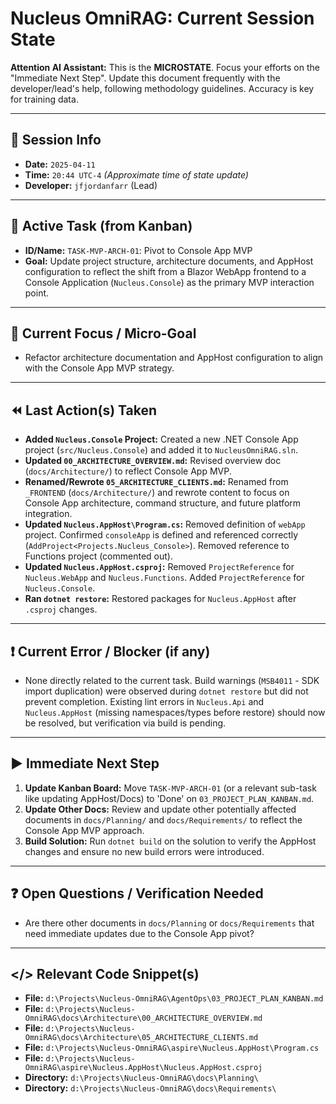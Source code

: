 # Nucleus OmniRAG: Current Session State

**Attention AI Assistant:** This is the **MICROSTATE**. Focus your efforts on the "Immediate Next Step". Update this document frequently with the developer/lead's help, following methodology guidelines. Accuracy is key for training data.

---

## 🔄 Session Info

*   **Date:** `2025-04-11`
*   **Time:** `20:44 UTC-4` *(Approximate time of state update)*
*   **Developer:** `jfjordanfarr` (Lead)

---

## 🎯 Active Task (from Kanban)

*   **ID/Name:** `TASK-MVP-ARCH-01`: Pivot to Console App MVP
*   **Goal:** Update project structure, architecture documents, and AppHost configuration to reflect the shift from a Blazor WebApp frontend to a Console Application (`Nucleus.Console`) as the primary MVP interaction point.

---

## 🔬 Current Focus / Micro-Goal

*   Refactor architecture documentation and AppHost configuration to align with the Console App MVP strategy.

---

## ⏪ Last Action(s) Taken

*   **Added `Nucleus.Console` Project:** Created a new .NET Console App project (`src/Nucleus.Console`) and added it to `NucleusOmniRAG.sln`.
*   **Updated `00_ARCHITECTURE_OVERVIEW.md`:** Revised overview doc (`docs/Architecture/`) to reflect Console App MVP.
*   **Renamed/Rewrote `05_ARCHITECTURE_CLIENTS.md`:** Renamed from `_FRONTEND` (`docs/Architecture/`) and rewrote content to focus on Console App architecture, command structure, and future platform integration.
*   **Updated `Nucleus.AppHost\Program.cs`:** Removed definition of `webApp` project. Confirmed `consoleApp` is defined and referenced correctly (`AddProject<Projects.Nucleus_Console>`). Removed reference to Functions project (commented out).
*   **Updated `Nucleus.AppHost.csproj`:** Removed `ProjectReference` for `Nucleus.WebApp` and `Nucleus.Functions`. Added `ProjectReference` for `Nucleus.Console`.
*   **Ran `dotnet restore`:** Restored packages for `Nucleus.AppHost` after `.csproj` changes.

---

## ❗ Current Error / Blocker (if any)

*   None directly related to the current task. Build warnings (`MSB4011` - SDK import duplication) were observed during `dotnet restore` but did not prevent completion. Existing lint errors in `Nucleus.Api` and `Nucleus.AppHost` (missing namespaces/types before restore) should now be resolved, but verification via build is pending.

---

## ▶️ Immediate Next Step

1.  **Update Kanban Board:** Move `TASK-MVP-ARCH-01` (or a relevant sub-task like updating AppHost/Docs) to 'Done' on `03_PROJECT_PLAN_KANBAN.md`.
2.  **Update Other Docs:** Review and update other potentially affected documents in `docs/Planning/` and `docs/Requirements/` to reflect the Console App MVP approach.
3.  **Build Solution:** Run `dotnet build` on the solution to verify the AppHost changes and ensure no new build errors were introduced.

---

## ❓ Open Questions / Verification Needed

*   Are there other documents in `docs/Planning` or `docs/Requirements` that need immediate updates due to the Console App pivot?

---

## </> Relevant Code Snippet(s)

*   **File:** `d:\Projects\Nucleus-OmniRAG\AgentOps\03_PROJECT_PLAN_KANBAN.md`
*   **File:** `d:\Projects\Nucleus-OmniRAG\docs\Architecture\00_ARCHITECTURE_OVERVIEW.md`
*   **File:** `d:\Projects\Nucleus-OmniRAG\docs\Architecture\05_ARCHITECTURE_CLIENTS.md`
*   **File:** `d:\Projects\Nucleus-OmniRAG\aspire\Nucleus.AppHost\Program.cs`
*   **File:** `d:\Projects\Nucleus-OmniRAG\aspire\Nucleus.AppHost\Nucleus.AppHost.csproj`
*   **Directory:** `d:\Projects\Nucleus-OmniRAG\docs\Planning\`
*   **Directory:** `d:\Projects\Nucleus-OmniRAG\docs\Requirements\`
